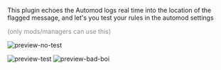 This plugin echoes the Automod logs real time into the location of the flagged message, and let's you test your rules in the automod settings<p style="opacity: 0.5">(only mods/managers can use this)</p>

![preview-no-test](https://private-user-images.githubusercontent.com/107296738/317126115-1f829da7-e6d3-462a-bbc1-5ccdc22cbd40.png?jwt=eyJhbGciOiJIUzI1NiIsInR5cCI6IkpXVCJ9.eyJpc3MiOiJnaXRodWIuY29tIiwiYXVkIjoicmF3LmdpdGh1YnVzZXJjb250ZW50LmNvbSIsImtleSI6ImtleTUiLCJleHAiOjE3MTcwMzk0NDQsIm5iZiI6MTcxNzAzOTE0NCwicGF0aCI6Ii8xMDcyOTY3MzgvMzE3MTI2MTE1LTFmODI5ZGE3LWU2ZDMtNDYyYS1iYmMxLTVjY2RjMjJjYmQ0MC5wbmc_WC1BbXotQWxnb3JpdGhtPUFXUzQtSE1BQy1TSEEyNTYmWC1BbXotQ3JlZGVudGlhbD1BS0lBVkNPRFlMU0E1M1BRSzRaQSUyRjIwMjQwNTMwJTJGdXMtZWFzdC0xJTJGczMlMkZhd3M0X3JlcXVlc3QmWC1BbXotRGF0ZT0yMDI0MDUzMFQwMzE5MDRaJlgtQW16LUV4cGlyZXM9MzAwJlgtQW16LVNpZ25hdHVyZT1jZmM1YTdiYzE1ZGIzMzhmY2Q5ZGJhN2U3Y2NlMjAwMDY2NTk3MDkwMTIyNThhYjFmODIxOWFlYWM5MGVlYzVjJlgtQW16LVNpZ25lZEhlYWRlcnM9aG9zdCZhY3Rvcl9pZD0wJmtleV9pZD0wJnJlcG9faWQ9MCJ9.sFTrb5GwzNUe3HVhaRL0LLtMFZlJT_RjelkDMNcvpnI)

![preview-test](https://private-user-images.githubusercontent.com/107296738/317126119-eb29c53a-2992-420d-b75b-1f37ae762757.png?jwt=eyJhbGciOiJIUzI1NiIsInR5cCI6IkpXVCJ9.eyJpc3MiOiJnaXRodWIuY29tIiwiYXVkIjoicmF3LmdpdGh1YnVzZXJjb250ZW50LmNvbSIsImtleSI6ImtleTUiLCJleHAiOjE3MTcwMzk0NDQsIm5iZiI6MTcxNzAzOTE0NCwicGF0aCI6Ii8xMDcyOTY3MzgvMzE3MTI2MTE5LWViMjljNTNhLTI5OTItNDIwZC1iNzViLTFmMzdhZTc2Mjc1Ny5wbmc_WC1BbXotQWxnb3JpdGhtPUFXUzQtSE1BQy1TSEEyNTYmWC1BbXotQ3JlZGVudGlhbD1BS0lBVkNPRFlMU0E1M1BRSzRaQSUyRjIwMjQwNTMwJTJGdXMtZWFzdC0xJTJGczMlMkZhd3M0X3JlcXVlc3QmWC1BbXotRGF0ZT0yMDI0MDUzMFQwMzE5MDRaJlgtQW16LUV4cGlyZXM9MzAwJlgtQW16LVNpZ25hdHVyZT0yZDU5MTBlZTc1MTFmMGZmZDk3OGE2MTJjOTZhOTliNmE5YTc1MmY3Yjg3NzVjOTVjYjJmNTM4MDU5ZmIzZWM2JlgtQW16LVNpZ25lZEhlYWRlcnM9aG9zdCZhY3Rvcl9pZD0wJmtleV9pZD0wJnJlcG9faWQ9MCJ9.810pl-2cHFSSEzmcKvCTVlTTji8TfDsGVHF8gQeDK9E)
![preview-bad-boi](https://private-user-images.githubusercontent.com/107296738/317131739-5a6598a9-b887-47be-90ae-8785098a5ddf.png?jwt=eyJhbGciOiJIUzI1NiIsInR5cCI6IkpXVCJ9.eyJpc3MiOiJnaXRodWIuY29tIiwiYXVkIjoicmF3LmdpdGh1YnVzZXJjb250ZW50LmNvbSIsImtleSI6ImtleTUiLCJleHAiOjE3MTcwMzk0NDQsIm5iZiI6MTcxNzAzOTE0NCwicGF0aCI6Ii8xMDcyOTY3MzgvMzE3MTMxNzM5LTVhNjU5OGE5LWI4ODctNDdiZS05MGFlLTg3ODUwOThhNWRkZi5wbmc_WC1BbXotQWxnb3JpdGhtPUFXUzQtSE1BQy1TSEEyNTYmWC1BbXotQ3JlZGVudGlhbD1BS0lBVkNPRFlMU0E1M1BRSzRaQSUyRjIwMjQwNTMwJTJGdXMtZWFzdC0xJTJGczMlMkZhd3M0X3JlcXVlc3QmWC1BbXotRGF0ZT0yMDI0MDUzMFQwMzE5MDRaJlgtQW16LUV4cGlyZXM9MzAwJlgtQW16LVNpZ25hdHVyZT1jMDgwYzIyNjNmZDk1NGUzNGQ5M2U3OTYwOWM5MzNlYzM5ZWQzOTM5YWQ4ODFjMzRkNjIyMGIwOWM1ODcyOWZiJlgtQW16LVNpZ25lZEhlYWRlcnM9aG9zdCZhY3Rvcl9pZD0wJmtleV9pZD0wJnJlcG9faWQ9MCJ9.3AZdSCJy6YqXT71OlARR8sS6HgQGaQsS3KJtP-t0ZX0)
